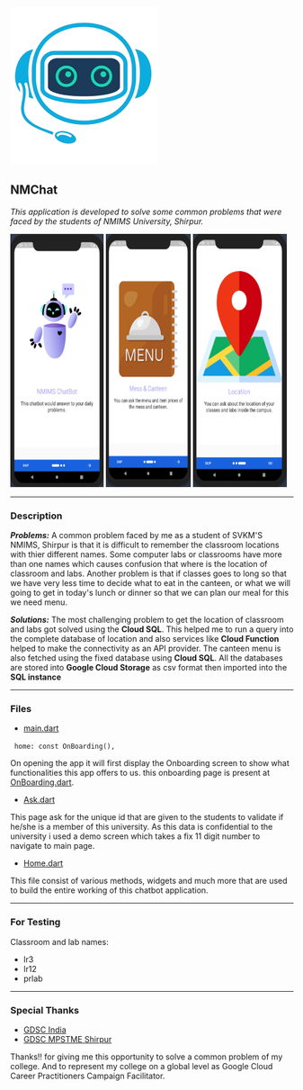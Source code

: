 ![NMChat](./assets/images/robo.png)
## NMChat

*This application is developed to solve some common problems that were faced by the students of NMIMS University, Shirpur.*

<p>
<img src="./assets/glimpse/1.png" width="33%" height="450">
<img src="./assets/glimpse/2.png" width="30%" height="450">
<img src="./assets/glimpse/3.png" width="33%" height="450">
</p>

---

### Description
***Problems:*** A common problem faced by me as a student of SVKM'S NMIMS, Shirpur is that it is difficult to remember the classroom locations with thier different names. Some computer labs or classrooms have more than one names which causes confusion that where is the location of classroom and labs.
Another problem is that if classes goes to long so that we have very less time to decide what to eat in the canteen, or what we will going to get in today's lunch or dinner so that we can plan our meal for this we need menu.

***Solutions:*** The most challenging problem to get the location of classroom and labs got solved using the **Cloud SQL**. This helped me to run a query into the complete database of location and also services like **Cloud Function** helped to make the connectivity as an API provider.
The canteen menu is also fetched using the fixed database using **Cloud SQL**.
All the databases are stored into **Google Cloud Storage** as csv format then imported into the **SQL instance**

---

### Files
- [main.dart](./lib/main.dart)

``` home: const OnBoarding(),```

On opening the app it will first display the Onboarding screen to show what functionalities this app offers to us.
this onboarding page is present at [OnBoarding.dart](./lib/OnBoarding/OnBoarding.dart).

- [Ask.dart](./lib/Ask/Ask.dart)

This page ask for the unique id that are given to the students to validate if he/she is a member of this university.
As this data is confidential to the university i used a demo screen which takes a fix 11 digit number to navigate to main page.

- [Home.dart](./lib/HomePage/HomePage.dart)

This file consist of various methods, widgets and much more that are used to build the entire working of this chatbot application.

---

### For Testing
Classroom and lab names:
- lr3
- lr12
- prlab

---

### Special Thanks
- [GDSC India](https://gdsc.community.dev/)
- [GDSC MPSTME Shirpur](https://gdsc.community.dev/mukesh-patel-school-of-technology-management-and-engineering-shirpur/)

Thanks!! for giving me this opportunity to solve a common problem of my college. And to represent my college on a global level as Google Cloud Career Practitioners Campaign Facilitator.